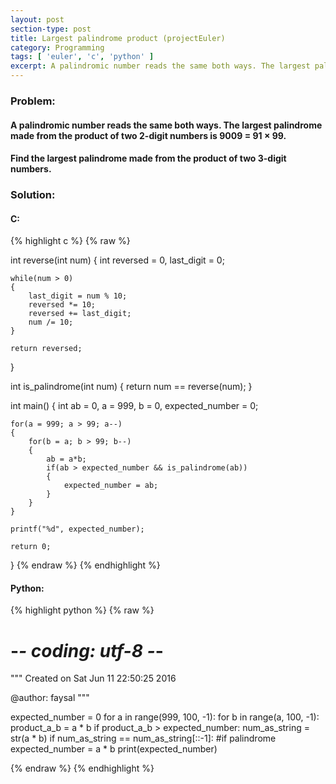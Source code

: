 ```yaml
---
layout: post
section-type: post
title: Largest palindrome product (projectEuler)
category: Programming
tags: [ 'euler', 'c', 'python' ]
excerpt: A palindromic number reads the same both ways. The largest palindrome made from the product of two 2-digit numbers...
---
```


### Problem:

#### A palindromic number reads the same both ways. The largest palindrome made from the product of two 2-digit numbers is 9009 = 91 × 99.

#### Find the largest palindrome made from the product of two 3-digit numbers.

### Solution: 

#### C: 

{% highlight c %}
{% raw %}

int reverse(int num)
{
	int reversed = 0, last_digit = 0;

	while(num > 0)
	{
		last_digit = num % 10;
		reversed *= 10;
		reversed += last_digit;
		num /= 10;
	}

	return reversed;
}

int is_palindrome(int num)
{
	return num == reverse(num);
}

int main()
{
	int ab = 0, a = 999, b = 0, expected_number = 0;

	for(a = 999; a > 99; a--)
	{
		for(b = a; b > 99; b--)
		{
			ab = a*b;
			if(ab > expected_number && is_palindrome(ab))
			{
				expected_number = ab;
			}
		}
	}

	printf("%d", expected_number);

	return 0;
}
{% endraw %}
{% endhighlight %} 

#### Python:

{% highlight python %}
{% raw %}

# -*- coding: utf-8 -*-
"""
Created on Sat Jun 11 22:50:25 2016

@author: faysal
"""

expected_number = 0
for a in range(999, 100, -1):
    for b in range(a, 100, -1):
        product_a_b = a * b
        if product_a_b > expected_number:
            num_as_string = str(a * b)
            if num_as_string == num_as_string[::-1]: #if palindrome
                 expected_number = a * b
print(expected_number)

{% endraw %}
{% endhighlight %}